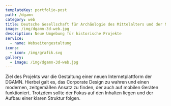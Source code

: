 ```yaml
---
templateKey: portfolio-post
path: /dgamn
category: web
title: Deutsche Gesellschaft für Archäologie des Mittelalters und der Neuzeit
image: /img/dgamn-3d-web.jpg
description: Neue Umgebung für historische Projekte
service:
  - name: Webseitengestaltung
icons:
  - icon: /img/grafik.svg
gallery:
  - image: /img/dgamn-3d-web.jpg
---
```

Ziel des Projekts war die Gestaltung einer neuen Internetplattform der DGAMN. Hierbei galt es, das Corporate Design zu wahren und einen modernen, zeitgemäßen Ansatz zu finden, der auch auf mobilen Geräten funktioniert. Trotzdem sollte der Fokus auf den Inhalten liegen und der Aufbau einer klaren Struktur folgen.

